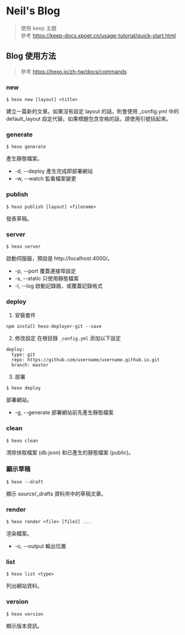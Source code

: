 # Neil's Blog

> 使用 keep 主題  
> 參考 https://keep-docs.xpoet.cn/usage-tutorial/quick-start.html

  
## Blog 使用方法

> 參考 https://hexo.io/zh-tw/docs/commands

### new
```
$ hexo new [layout] <title>
```
建立一篇新的文章。如果沒有設定 layout 的話，則會使用 _config.yml 中的 default_layout 設定代替。如果標題包含空格的話，請使用引號括起來。

### generate
```
$ hexo generate
```
產生靜態檔案。

- -d, --deploy	產生完成即部署網站
- -w, --watch	監看檔案變更

### publish
```
$ hexo publish [layout] <filename>
```
發表草稿。

### server
```
$ hexo server
```
啟動伺服器，預設是 http://localhost:4000/。

- -p, --port	覆蓋連接埠設定
- -s, --static	只使用靜態檔案
- -l, --log	啟動記錄器，或覆蓋記錄格式


### deploy

1. 安裝套件
```
npm install hexo-deployer-git --save
```

2. 修改設定
在根目錄 `_config.yml` 添加以下設定
```
deploy:
  type: git
  repo: https://github.com/username/username.github.io.git
  branch: master
```

3. 部署
```
$ hexo deploy
```
部署網站。
- -g, --generate	部署網站前先產生靜態檔案

### clean
```
$ hexo clean
```
清除快取檔案 (db.json) 和已產生的靜態檔案 (public)。

### 顯示草稿
```
$ hexo --draft
```
顯示 source/_drafts 資料夾中的草稿文章。

### render
```
$ hexo render <file> [file2] ...
```
渲染檔案。
- -o, --output	輸出位置

### list
```
$ hexo list <type>
```
列出網站資料。

### version
```
$ hexo version
```
顯示版本資訊。
